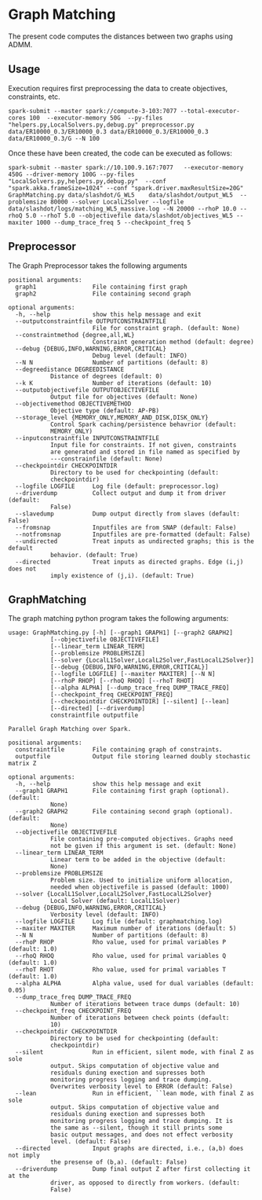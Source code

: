 Graph Matching
===========================

The present code computes the distances between two graphs using ADMM.





Usage
-----
Execution requires first preprocessing the data to create objectives, constraints, etc.

	spark-submit --master spark://compute-3-103:7077 --total-executor-cores 100  --executor-memory 50G  --py-files "helpers.py,LocalSolvers.py,debug.py" preprocessor.py data/ER10000_0.3/ER10000_0.3 data/ER10000_0.3/ER10000_0.3  data/ER10000_0.3/G --N 100


Once these have been created, the code can be executed as follows:

	spark-submit --master spark://10.100.9.167:7077   --executor-memory 450G --driver-memory 100G --py-files "LocalSolvers.py,helpers.py,debug.py"  --conf "spark.akka.frameSize=1024" --conf "spark.driver.maxResultSize=20G" GraphMatching.py data/slashdot/G_WL5    data/slashdot/output_WL5  --problemsize 80000 --solver LocalL2Solver --logfile data/slashdot/logs/matching_WL5_massive.log --N 20000 --rhoP 10.0 --rhoQ 5.0 --rhoT 5.0 --objectivefile data/slashdot/objectives_WL5 --maxiter 1000 --dump_trace_freq 5 --checkpoint_freq 5


Preprocessor
------------

The Graph Preprocessor takes the following arguments

	positional arguments:
	  graph1                File containing first graph
	  graph2                File containing second graph
	
	optional arguments:
	  -h, --help            show this help message and exit
	  --outputconstraintfile OUTPUTCONSTRAINTFILE
	                        File for constraint graph. (default: None)
	  --constraintmethod {degree,all,WL}
	                        Constraint generation method (default: degree)
	  --debug {DEBUG,INFO,WARNING,ERROR,CRITICAL}
	                        Debug level (default: INFO)
	  --N N                 Number of partitions (default: 8)
	  --degreedistance DEGREEDISTANCE
				Distance of degrees (default: 0)
	  --k K                 Number of iterations (default: 10)
	  --outputobjectivefile OUTPUTOBJECTIVEFILE
				Output file for objectives (default: None)
	  --objectivemethod OBJECTIVEMETHOD
				Objective type (default: AP-PB)
	  --storage_level {MEMORY_ONLY,MEMORY_AND_DISK,DISK_ONLY}
				Control Spark caching/persistence behavrior (default:
				MEMORY_ONLY)
	  --inputconstraintfile INPUTCONSTRAINTFILE
				Input file for constraints. If not given, constraints
				are generated and stored in file named as specified by
				---constrainfile (default: None)
	  --checkpointdir CHECKPOINTDIR
				Directory to be used for checkpointing (default:
				checkpointdir)
	  --logfile LOGFILE     Log file (default: preprocessor.log)
	  --driverdump          Collect output and dump it from driver (default:
				False)
	  --slavedump           Dump output directly from slaves (default: False)
	  --fromsnap            Inputfiles are from SNAP (default: False)
	  --notfromsnap         Inputfiles are pre-formatted (default: False)
	  --undirected          Treat inputs as undirected graphs; this is the default
				behavior. (default: True)
	  --directed            Treat inputs as directed graphs. Edge (i,j) does not
				imply existence of (j,i). (default: True)

GraphMatching
-------------

The graph matching python program takes the following arguments:

	usage: GraphMatching.py [-h] [--graph1 GRAPH1] [--graph2 GRAPH2]
				[--objectivefile OBJECTIVEFILE]
				[--linear_term LINEAR_TERM]
				[--problemsize PROBLEMSIZE]
				[--solver {LocalL1Solver,LocalL2Solver,FastLocalL2Solver}]
				[--debug {DEBUG,INFO,WARNING,ERROR,CRITICAL}]
				[--logfile LOGFILE] [--maxiter MAXITER] [--N N]
				[--rhoP RHOP] [--rhoQ RHOQ] [--rhoT RHOT]
				[--alpha ALPHA] [--dump_trace_freq DUMP_TRACE_FREQ]
				[--checkpoint_freq CHECKPOINT_FREQ]
				[--checkpointdir CHECKPOINTDIR] [--silent] [--lean]
				[--directed] [--driverdump]
				constraintfile outputfile

	Parallel Graph Matching over Spark.

	positional arguments:
	  constraintfile        File containing graph of constraints.
	  outputfile            Output file storing learned doubly stochastic matrix Z

	optional arguments:
	  -h, --help            show this help message and exit
	  --graph1 GRAPH1       File containing first graph (optional). (default:
				None)
	  --graph2 GRAPH2       File containing second graph (optional). (default:
				None)
	  --objectivefile OBJECTIVEFILE
				File containing pre-computed objectives. Graphs need
				not be given if this argument is set. (default: None)
	  --linear_term LINEAR_TERM
				Linear term to be added in the objective (default:
				None)
	  --problemsize PROBLEMSIZE
				Problem size. Used to initialize uniform allocation,
				needed when objectivefile is passed (default: 1000)
	  --solver {LocalL1Solver,LocalL2Solver,FastLocalL2Solver}
				Local Solver (default: LocalL1Solver)
	  --debug {DEBUG,INFO,WARNING,ERROR,CRITICAL}
				Verbosity level (default: INFO)
	  --logfile LOGFILE     Log file (default: graphmatching.log)
	  --maxiter MAXITER     Maximum number of iterations (default: 5)
	  --N N                 Number of partitions (default: 8)
	  --rhoP RHOP           Rho value, used for primal variables P (default: 1.0)
	  --rhoQ RHOQ           Rho value, used for primal variables Q (default: 1.0)
	  --rhoT RHOT           Rho value, used for primal variables T (default: 1.0)
	  --alpha ALPHA         Alpha value, used for dual variables (default: 0.05)
	  --dump_trace_freq DUMP_TRACE_FREQ
				Number of iterations between trace dumps (default: 10)
	  --checkpoint_freq CHECKPOINT_FREQ
				Number of iterations between check points (default:
				10)
	  --checkpointdir CHECKPOINTDIR
				Directory to be used for checkpointing (default:
				checkpointdir)
	  --silent              Run in efficient, silent mode, with final Z as sole
				output. Skips computation of objective value and
				residuals duning exection and supresses both
				monitoring progress logging and trace dumping.
				Overwrites verbosity level to ERROR (default: False)
	  --lean                Run in efficient, ``lean mode, with final Z as sole
				output. Skips computation of objective value and
				residuals duning exection and supresses both
				monitoring progress logging and trace dumping. It is
				the same as --silent, though it still prints some
				basic output messages, and does not effect verbosity
				level. (default: False)
	  --directed            Input graphs are directed, i.e., (a,b) does not imply
				the presense of (b,a). (default: False)
	  --driverdump          Dump final output Z after first collecting it at the
				driver, as opposed to directly from workers. (default:
				False)

